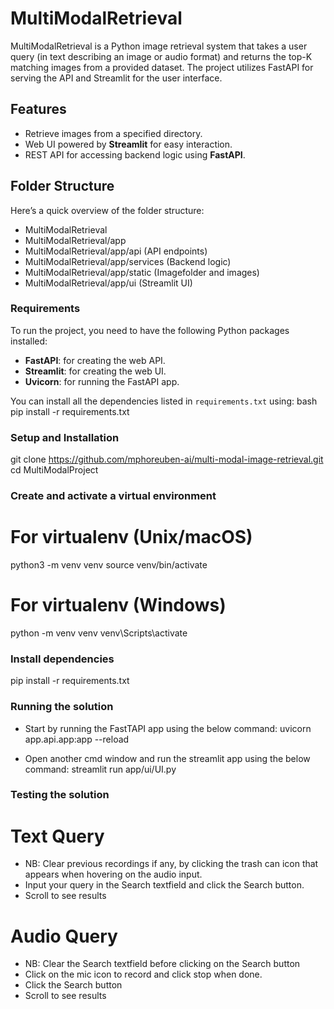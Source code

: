 # MultiModalRetrieval

MultiModalRetrieval is a Python image retrieval system that takes a user query (in text
describing an image or audio format) and returns the top-K matching images from a provided dataset.
The project utilizes FastAPI for serving the API and Streamlit for the user interface. 

## Features
- Retrieve images from a specified directory.
- Web UI powered by **Streamlit** for easy interaction.
- REST API for accessing backend logic using **FastAPI**.


## Folder Structure

Here’s a quick overview of the folder structure:
- MultiModalRetrieval 
- MultiModalRetrieval/app 
- MultiModalRetrieval/app/api (API endpoints)
- MultiModalRetrieval/app/services (Backend logic)
- MultiModalRetrieval/app/static (Imagefolder and images)
- MultiModalRetrieval/app/ui (Streamlit UI)



### Requirements

To run the project, you need to have the following Python packages installed:

- **FastAPI**: for creating the web API.
- **Streamlit**: for creating the web UI.
- **Uvicorn**: for running the FastAPI app.

You can install all the dependencies listed in `requirements.txt` using:
bash
pip install -r requirements.txt

### Setup and Installation
git clone https://github.com/mphoreuben-ai/multi-modal-image-retrieval.git
cd MultiModalProject


### Create and activate a virtual environment
# For virtualenv (Unix/macOS)
python3 -m venv venv
source venv/bin/activate

# For virtualenv (Windows)
python -m venv venv
venv\Scripts\activate


### Install dependencies
pip install -r requirements.txt


### Running the solution
- Start by running the FastTAPI app using the below command:
uvicorn app.api.app:app --reload

- Open another cmd window and run the streamlit app using the below command:
streamlit run app/ui/UI.py

### Testing the solution
# Text Query
- NB: Clear previous recordings if any, by clicking the trash can icon that appears when hovering on the audio input.
- Input your query in the Search textfield and click the Search button.
- Scroll to see results
# Audio Query
- NB: Clear the Search textfield before clicking on the Search button
- Click on the mic icon to record and click stop when done.
- Click the Search button
- Scroll to see results


